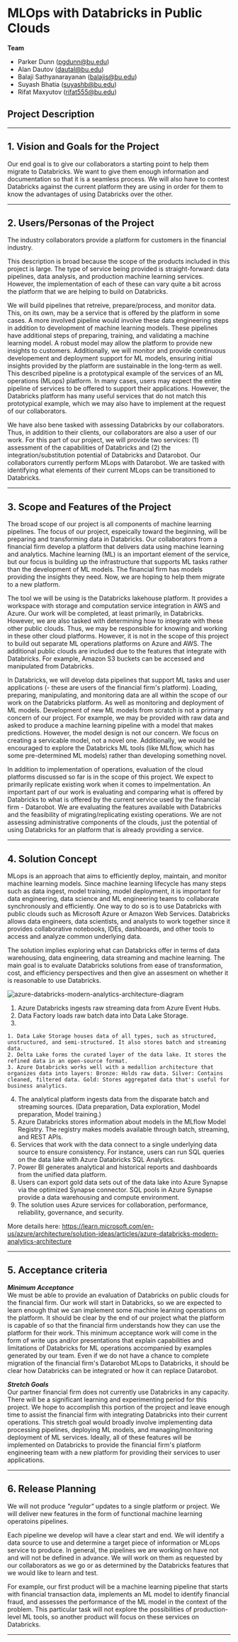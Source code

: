 # MLOps with Databricks in Public Clouds

**Team**

* Parker Dunn (pgdunn@bu.edu)
* Alan Dautov (dautal@bu.edu)
* Balaji Sathyanarayanan (balajis@bu.edu)
* Suyash Bhatia (suyashb@bu.edu)
* Rifat Maxyutov (rifat555@bu.edu)

## Project Description

** **
## 1. Vision and Goals for the Project
Our end goal is to give our collaborators a starting point to help them migrate to Databricks. We want to give them enough information and documentation so that it is a seamless process. We will also have to contest Databricks against the current platform they are using in order for them to know the advantages of using Databricks over the other.

** **
## 2. Users/Personas of the Project

The industry collaborators provide a platform for customers in the financial industry.

This description is broad because the scope of the products included in this project is large. The type of service being provided is straight-forward: data pipelines, data analysis, and production machine learning services. However, the implementation of each of these can vary quite a bit across the platform that we are helping to build on Databricks.

We will build pipelines that retreive, prepare/process, and monitor data. This, on its own, may be a service that is offered by the platform in some cases. A more involved pipeline would involve these data engineering steps in addition to development of machine learning models. These pipelines have additional steps of preparing, training, and validating a machine learning model. A robust model may allow the platform to provide new insights to customers. Additionally, we will monitor and provide continuous developement and deployment support for ML models, ensuring initial insights provided by the platform are sustainable in the long-term as well. This described pipeline is a prototypical example of the services of an ML operations (MLops) platform. In many cases, users may expect the entire pipeline of services to be offered to support their applications. However, the Databricks platform has many useful services that do not match this prototypical example, which we may also have to implement at the request of our collaborators.

We have also bene tasked with assessing Databricks by our collaborators. Thus, in addition to their clients, our collaborators are also a user of our work. For this part of our project, we will provide two services: (1) assessment of the capabilities of Databricks and (2) the integration/substitution potential of Databricks and Datarobot. Our collaborators currently perform MLops with Datarobot. We are tasked with identifying what elements of their current MLops can be transitioned to Databricks.


** **
## 3. Scope and Features of the Project

The broad scope of our project is all components of machine learning pipelines. The focus of our project, espeically toward the beginning, will be preparing and transforming data in Databricks. Our collaborators from a financial firm develop a platform that delivers data using machine learning and analytics. Machine learning (ML) is an important element of the service, but our focus is building up the infrastructure that supports ML tasks rather than the development of ML models. The financial firm has models providing the insights they need. Now, we are hoping to help them migrate to a new platform.

The tool we will be using is the Databricks lakehouse platform. It provides a workspace with storage and computation service integration in AWS and Azure. Our work will be completed, at least primarily, in Databricks. However, we are also tasked with determining how to integrate with these other public clouds. Thus, we may be responsible for knowing and working in these other cloud platforms. However, it is not in the scope of this project to build out separate ML operations platforms on Azure and AWS. The additional public clouds are included due to the features that integrate with Databricks. For example, Amazon S3 buckets can be accessed and manipulated from Databricks.

In Databricks, we will develop data pipelines that support ML tasks and user applications (- these are users of the financial firm's platform). Loading, preparing, manipulating, and monitoring data are all within the scope of our work on the Databricks platform. As well as monitoring and deployment of ML models. Development of new ML models from scratch is not a primary concern of our project. For example, we may be provided with raw data and asked to produce a machine learning pipeline with a model that makes predictions. However, the model design is not our concern. We focus on creating a servicable model, not a novel one. Additionally, we would be encouraged to explore the Databricks ML tools (like MLflow, which has some pre-determined ML models) rather than developing something novel.

In addition to implementation of operations, evaluation of the cloud platforms discussed so far is in the scope of this project. We expect to primarily replicate existing work when it comes to impelmentation. An important part of our work is evaluating and comparing what is offered by Databricks to what is offered by the current service used by the financial firm - Datarobot. We are evaluating the features available with Databricks and the feasibility of migrating/replicating existing operations. We are not assessing administrative components of the clouds, just the potential of using Databricks for an platform that is already providing a service.


** **
## 4. Solution Concept
MLops is an approach that aims to efficiently deploy, maintain, and monitor machine learning models. Since machine learning lifecycle has many steps such as data ingest, model training, model deployment, it is important for data engineering, data science and ML engineering teams to collaborate synchronously and efficiently. One way to do so is to use Databricks with public clouds such as Microsoft Azure or Amazon Web Services. Databricks allows data engineers, data scientists, and analysts to work together since it provides collaborative notebooks, IDEs, dashboards, and other tools to access and analyze common underlying data. 

The solution implies exploring what can Databricks offer in terms of data warehousing, data engineering, data streaming and machine learning. The main goal is to evaluate Databricks solutions from ease of transformation, cost, and efficiency perspectives and then give an assesment on whether it is reasonable to use Databricks.

![azure-databricks-modern-analytics-architecture-diagram](https://user-images.githubusercontent.com/75428513/194418588-d0de82ac-da30-41fb-9548-e236f2576045.png)

1. Azure Databricks ingests raw streaming data from Azure Event Hubs.
2. Data Factory loads raw batch data into Data Lake Storage.
3.

    1. Data Lake Storage houses data of all types, such as structured, unstructured, and semi-structured. It also stores batch and streaming data.
    2. Delta Lake forms the curated layer of the data lake. It stores the refined data in an open-source format.
    3. Azure Databricks works well with a medallion architecture that organizes data into layers: Bronze: Holds raw data. Silver: Contains cleaned, filtered data. Gold: Stores aggregated data that's useful for business analytics.
4. The analytical platform ingests data from the disparate batch and streaming sources. (Data preparation, Data exploration, Model preparation, Model training.)
5. Azure Databricks stores information about models in the MLflow Model Registry. The registry makes models available through batch, streaming, and REST APIs.
6. Services that work with the data connect to a single underlying data source to ensure consistency. For instance, users can run SQL queries on the data lake with Azure Databricks SQL Analytics. 
7. Power BI generates analytical and historical reports and dashboards from the unified data platform. 
8. Users can export gold data sets out of the data lake into Azure Synapse via the optimized Synapse connector. SQL pools in Azure Synapse provide a data warehousing and compute environment.
9. The solution uses Azure services for collaboration, performance, reliability, governance, and security.

More details here: https://learn.microsoft.com/en-us/azure/architecture/solution-ideas/articles/azure-databricks-modern-analytics-architecture




** **
## 5. Acceptance criteria

__*Minimum Acceptance*__  
We must be able to provide an evaluation of Databricks on public clouds for the financial firm. Our work will start in Databricks, so we are expected to learn enough that we can implement some machine learning operations on the platform. It should be clear by the end of our project what the platform is capable of so that the financial firm understands how they can use the platform for their work. This minimum acceptance work will come in the form of write ups and/or presentations that explain capabilities and limitations of Databricks for ML operations accompanied by examples generated by our team. Even if we do not have a chance to complete migration of the financial firm's Datarobot MLops to Databricks, it should be clear how Databricks can be integrated or how it can replace Datarobot.

__*Stretch Goals*__  
Our partner financial firm does not currently use Databricks in any capacity. There will be a significant learning and experimenting period for this project. We hope to accomplish this portion of the project and leave enough time to assist the financial firm with integrating Databricks into their current operations.
This stretch goal would broadly involve implementing data processing pipelines, deploying ML models, and managing/monitoring deployment of ML services. Ideally, all of these features will be implemented on Databricks to provide the financial firm's platform engineering team with a new platform for providing their services to user applications.

** **
## 6. Release Planning

We will not produce *"regular"* updates to a single platform or project. We will deliver new features in the form of functional machine learning operatoins pipelines.

Each pipeline we develop will have a clear start and end. We will identify a data source to use and determine a target piece of information or MLops service to produce. In general, the pipelines we are working on have not and will not be defined in advance. We will work on them as requested by our collaborators as we go or as determined by the Databricks features that we would like to learn and test.

For example, our first product will be a machine learning pipeline that starts with financial transaction data, implements an ML model to identify financial fraud, and assesses the performance of the ML model in the context of the problem. This particular task will not explore the possibilities of production-level ML tools, so another product will focus on these services on Databricks.

** **
